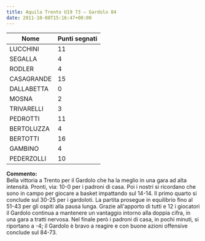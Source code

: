 ```yaml
---
title: Aquila Trento U19 73 – Gardolo 84
date: 2011-10-08T15:16:47+00:00
---
```

| **Nome** | **Punti segnati** |
| -------- | ----------------- |
| LUCCHINI | 11 |
| SEGALLA | 4 |
| RODLER | 4 |
| CASAGRANDE | 15 |
| DALLABETTA | 0 |
| MOSNA | 2 |
| TRIVARELLI | 3 |
| PEDROTTI | 11 |
| BERTOLUZZA | 4 |
| BERTOTTI | 16 |
| GAMBINO | 4 |
| PEDERZOLLI | 10 |

**Commento:**  
Bella vittoria a Trento per il Gardolo che ha la meglio in una gara ad alta intensità. Pronti, via: 10-0 per i padroni di casa. Poi i nostri si ricordano che sono in campo per giocare a basket impattando sul 14-14. Il primo quarto si conclude sul 30-25 per i gardoloti. La partita prosegue in equilibrio fino al 51-43 per gli ospiti alla pausa lunga. Grazie all'apporto di tutti e 12 i giocatori il Gardolo continua a mantenere un vantaggio intorno alla doppia cifra, in una gara a tratti nervosa. Nel finale però i padroni di casa, in pochi minuti, si riportano a -4; il Gardolo è bravo a reagire e con buone azioni offensive conclude sul 84-73.